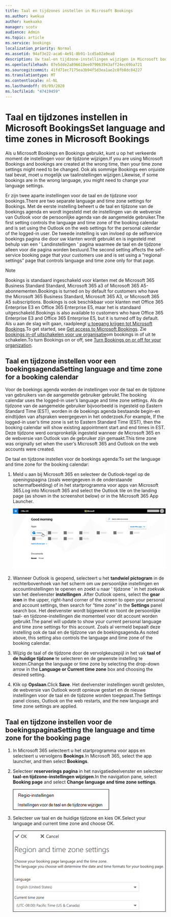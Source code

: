 ```yaml
---
title: Taal en tijdzones instellen in Microsoft Bookings
ms.author: kwekua
author: kwekuako
manager: scotv
audience: Admin
ms.topic: article
ms.service: bookings
localization_priority: Normal
ms.assetid: 94af3e22-aca6-4e91-8b91-1cd5a02a9ea8
description: Uw taal-en tijdzone-instellingen wijzigen in Microsoft bookings. Als er op het verkeerde moment Bookings worden gemaakt, kunnen Bookings worden ingesteld voor de verkeerde tijdzone.
ms.openlocfilehash: 07e5dde2a896610ee079063943aff24ec69ba721
ms.sourcegitcommit: 41fd71ec7175ea3b94f5d3ea1ae2c8fb8dc84227
ms.translationtype: MT
ms.contentlocale: nl-NL
ms.lasthandoff: 09/09/2020
ms.locfileid: "47419459"
---
```

# <a name="set-language-and-time-zones-in-microsoft-bookings"></a><span data-ttu-id="8292b-104">Taal en tijdzones instellen in Microsoft Bookings</span><span class="sxs-lookup"><span data-stu-id="8292b-104">Set language and time zones in Microsoft Bookings</span></span>

<span data-ttu-id="8292b-105">Als u Microsoft Bookings en Bookings gebruikt, kunt u op het verkeerde moment de instellingen voor de tijdzone wijzigen.</span><span class="sxs-lookup"><span data-stu-id="8292b-105">If you are using Microsoft Bookings and bookings are created at the wrong time, then your time zone settings might need to be changed.</span></span> <span data-ttu-id="8292b-106">Ook als sommige Bookings een onjuiste taal bevat, moet u mogelijk uw taalinstellingen wijzigen.</span><span class="sxs-lookup"><span data-stu-id="8292b-106">Likewise, if some bookings are in the wrong language, you might need to change your language settings.</span></span>

<span data-ttu-id="8292b-107">Er zijn twee aparte instellingen voor de taal en de tijdzone voor bookings.</span><span class="sxs-lookup"><span data-stu-id="8292b-107">There are two separate language and time zone settings for Bookings.</span></span> <span data-ttu-id="8292b-108">Met de eerste instelling beheert u de taal en tijdzone van de boekings agenda en wordt ingesteld met de instellingen van de webversie van Outlook voor de persoonlijke agenda van de aangemelde gebruiker.</span><span class="sxs-lookup"><span data-stu-id="8292b-108">The first setting controls the language and time zone of the booking calendar and is set using the Outlook on the web settings for the personal calendar of the logged-in user.</span></span> <span data-ttu-id="8292b-109">De tweede instelling is van invloed op de selfservice boekings pagina die door uw klanten wordt gebruikt en is ingesteld met behulp van een ' Landinstellingen ' pagina waarmee de taal en de tijdzone alleen voor die pagina worden bestuurd.</span><span class="sxs-lookup"><span data-stu-id="8292b-109">The second setting affects the self-service booking page that your customers use and is set using a "regional settings" page that controls language and time zone only for that page.</span></span>

> [!NOTE]
> <span data-ttu-id="8292b-110">Bookings is standaard ingeschakeld voor klanten met de Microsoft 365 Business Standard Standard, Microsoft 365 a3 of Microsoft 365 A5-abonnementen.</span><span class="sxs-lookup"><span data-stu-id="8292b-110">Bookings is turned on by default for customers who have the Microsoft 365 Business Standard, Microsoft 365 A3, or Microsoft 365 A5 subscriptions.</span></span> <span data-ttu-id="8292b-111">Bookings is ook beschikbaar voor klanten met Office 365 Enterprise E3 en Office 365 Enterprise E5, maar het is standaard uitgeschakeld.</span><span class="sxs-lookup"><span data-stu-id="8292b-111">Bookings is also available to customers who have Office 365 Enterprise E3 and Office 365 Enterprise E5, but it is turned off by default.</span></span> <span data-ttu-id="8292b-112">Als u aan de slag wilt gaan, raadpleegt [u toegang krijgen tot Microsoft Bookings](get-access.md).</span><span class="sxs-lookup"><span data-stu-id="8292b-112">To get started, see [Get access to Microsoft Bookings](get-access.md).</span></span> <span data-ttu-id="8292b-113">Zie [bookings in-of uitschakelen voor uw organisatie](turn-bookings-on-or-off.md)om bookings in of uit te schakelen.</span><span class="sxs-lookup"><span data-stu-id="8292b-113">To turn Bookings on or off, see [Turn Bookings on or off for your organization](turn-bookings-on-or-off.md).</span></span>

## <a name="setting-language-and-time-zone-for-a-booking-calendar"></a><span data-ttu-id="8292b-114">Taal en tijdzone instellen voor een boekingsagenda</span><span class="sxs-lookup"><span data-stu-id="8292b-114">Setting language and time zone for a booking calendar</span></span>

<span data-ttu-id="8292b-115">Voor de boekings agenda worden de instellingen voor de taal en de tijdzone van gebruikers van de aangemelde gebruiker gebruikt.</span><span class="sxs-lookup"><span data-stu-id="8292b-115">The booking calendar uses the logged-in user’s language and time zone settings.</span></span> <span data-ttu-id="8292b-116">Als de tijdzone van de aangemelde gebruiker bijvoorbeeld is ingesteld op Eastern Standard Time (EST), worden in de boekings agenda bestaande begin-en eindtijden van afspraken weergegeven in het onderzoek.</span><span class="sxs-lookup"><span data-stu-id="8292b-116">For example, If the logged-in user’s time zone is set to Eastern Standard Time (EST), then the booking calendar will show existing appointment start and end times in EST.</span></span> <span data-ttu-id="8292b-117">Deze tijdzone werd oorspronkelijk ingesteld wanneer de Microsoft 365 en de webversie van Outlook van de gebruiker zijn gemaakt.</span><span class="sxs-lookup"><span data-stu-id="8292b-117">This time zone was originally set when the user’s Microsoft 365 and Outlook on the web accounts were created.</span></span>

<span data-ttu-id="8292b-118">De taal en tijdzone instellen voor de boekings agenda:</span><span class="sxs-lookup"><span data-stu-id="8292b-118">To set the language and time zone for the booking calendar:</span></span>

1. <span data-ttu-id="8292b-119">Meld u aan bij Microsoft 365 en selecteer de Outlook-tegel op de openingspagina (zoals weergegeven in de onderstaande schermafbeelding) of in het startprogramma voor apps van Microsoft 365.</span><span class="sxs-lookup"><span data-stu-id="8292b-119">Log into Microsoft 365 and select the Outlook tile on the landing page (as shown in the screenshot below) or in the Microsoft 365 App Launcher.</span></span>

   ![Afbeelding van Outlook-tegel op Microsoft 365-openingspagina](../media/bookings-outlook-tile.png)

1. <span data-ttu-id="8292b-121">Wanneer Outlook is geopend, selecteert u het **tandwiel pictogram** in de rechterbovenhoek van het scherm om uw persoonlijke instellingen en accountinstellingen te openen en zoekt u naar ' tijdzone ' in het zoekvak van het deelvenster **instellingen** .</span><span class="sxs-lookup"><span data-stu-id="8292b-121">After Outlook opens, select the **gear icon** in the upper, right-hand corner of the screen to open your personal and account settings, then search for “time zone” in the **Settings** panel search box.</span></span> <span data-ttu-id="8292b-122">Het deelvenster wordt bijgewerkt en toont de persoonlijke taal- en tijdzone-instellingen die momenteel voor dit account worden gebruikt.</span><span class="sxs-lookup"><span data-stu-id="8292b-122">The panel will update to show your current personal language and time zone settings for this account.</span></span> <span data-ttu-id="8292b-123">Zoals al vermeld bepaalt deze instelling ook de taal en de tijdzone van de boekingsagenda.</span><span class="sxs-lookup"><span data-stu-id="8292b-123">As noted above, this setting also controls the language and time zone of the booking calendar.</span></span>

1. <span data-ttu-id="8292b-124">Wijzig de taal of de tijdzone door de vervolgkeuzepijl in het vak **taal of de huidige tijdzone** te selecteren en de gewenste instelling te kiezen.</span><span class="sxs-lookup"><span data-stu-id="8292b-124">Change the language or time zone by selecting the drop-down arrow in the **Language or Current time zone** box and choosing the desired setting.</span></span>

1. <span data-ttu-id="8292b-125">Klik op **Opslaan**.</span><span class="sxs-lookup"><span data-stu-id="8292b-125">Click **Save**.</span></span> <span data-ttu-id="8292b-126">Het deelvenster instellingen wordt gesloten, de webversie van Outlook wordt opnieuw gestart en de nieuwe instellingen voor de taal en de tijdzone worden toegepast.</span><span class="sxs-lookup"><span data-stu-id="8292b-126">The Settings panel closes, Outlook on the web restarts, and the new language and time zone settings are applied.</span></span>

## <a name="setting-the-language-and-time-zone-for-the-booking-page"></a><span data-ttu-id="8292b-127">Taal en tijdzone instellen voor de boekingspagina</span><span class="sxs-lookup"><span data-stu-id="8292b-127">Setting the language and time zone for the booking page</span></span>

1. <span data-ttu-id="8292b-128">In Microsoft 365 selecteert u het startprogramma voor apps en selecteert u vervolgens **Bookings**.</span><span class="sxs-lookup"><span data-stu-id="8292b-128">In Microsoft 365, select the app launcher, and then select **Bookings**.</span></span>

1. <span data-ttu-id="8292b-129">Selecteer **reserverings pagina** in het navigatiedeelvenster en selecteer **taal-en tijdzone-instellingen wijzigen**.</span><span class="sxs-lookup"><span data-stu-id="8292b-129">In the navigation pane, select **Booking page** and select **Change language and time zone settings**.</span></span>

   ![Schermafbeelding: de koppeling taal-en tijdzone-instellingen wijzigen](../media/bookings-region-language-timezone-settings.png)

1. <span data-ttu-id="8292b-131">Selecteer uw taal en de huidige tijdzone en kies OK.</span><span class="sxs-lookup"><span data-stu-id="8292b-131">Select your language and current time zone and choose OK.</span></span>

   ![Schermafbeelding: instellingen voor taal-en tijdzone](../media/bookings-region-timezone-settings.png)
